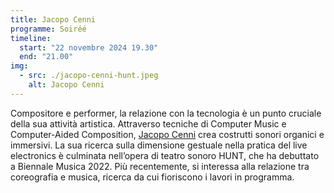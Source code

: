```yaml
---
title: Jacopo Cenni
programme: Soiréé
timeline:
  start: "22 novembre 2024 19.30"
  end: "21.00"
img:
  - src: ./jacopo-cenni-hunt.jpeg
    alt: Jacopo Cenni
---
```


Compositore e performer, la relazione con la tecnologia è un punto cruciale della sua attività artistica. Attraverso tecniche di Computer Music e Computer-Aided Composition, [Jacopo Cenni](/people/#jacopo-cenni) crea costrutti sonori organici e immersivi. La sua ricerca sulla dimensione gestuale nella pratica del live electronics è culminata nell’opera di teatro sonoro HUNT, che ha debuttato a Biennale Musica 2022. Più recentemente, si interessa  alla relazione tra coreografia e musica, ricerca da cui fioriscono i lavori in programma.
